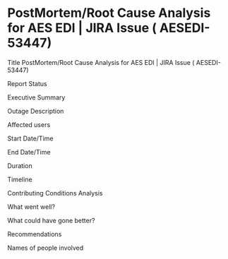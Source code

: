 # PostMortem/Root Cause Analysis for AES EDI | JIRA Issue ( AESEDI-53447)

Title
PostMortem/Root Cause Analysis for AES EDI | JIRA Issue ( AESEDI-53447)

Report Status

Executive Summary

Outage Description

Affected users

Start Date/Time

End Date/Time

Duration

Timeline

Contributing Conditions Analysis

What went well?

What could have gone better?

Recommendations

Names of people involved


